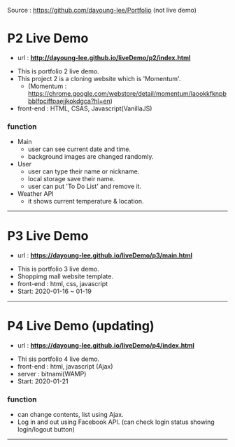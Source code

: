 Source : https://github.com/dayoung-lee/Portfolio (not live demo)
# P2 Live Demo
+ url : <b>http://dayoung-lee.github.io/liveDemo/p2/index.html</b>
- This is portfolio 2 live demo.
- This project 2 is a cloning website which is 'Momentum'.
  + (Momentum : https://chrome.google.com/webstore/detail/momentum/laookkfknpbbblfpciffpaejjkokdgca?hl=en)
- front-end : HTML, CSAS, Javascript(VanillaJS)

### function
+ Main
  + user can see current date and time.
  + background images are changed randomly.
+ User
  + user can type their name or nickname.
  + local storage save their name.
  + user can put 'To Do List' and remove it.
+ Weather API
  + it shows current temperature & location.  
--------
# P3 Live Demo
+ url : <b>https://dayoung-lee.github.io/liveDemo/p3/main.html</b>
- This is portfolio 3 live demo.
- Shoppimg mall website template.
- front-end : html, css, javascript
- Start: 2020-01-16 ~ 01-19
---------
# P4 Live Demo (updating)
+ url : <b>https://dayoung-lee.github.io/liveDemo/p4/index.html</b>
- Thi sis portfolio 4 live demo.
- front-end : html, javascript (Ajax)
- server : bitnami(WAMP)
- Start: 2020-01-21

### function
  + can change contents, list using Ajax.
  + Log in and out using Facebook API. (can check login status showing login/logout button)
---------
